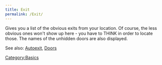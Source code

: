 ```yaml
---
title: Exit
permalink: /Exit/
---
```


Gives you a list of the obvious exits from your location. Of course, the
less obvious ones won't show up here - you have to THINK in order to
locate those. The names of the unhidden doors are also displayed.

See also: [Autoexit](Autoexit "wikilink"), [Doors](Doors "wikilink")

[Category:Basics](Category:Basics "wikilink")